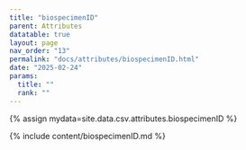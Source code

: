 ```yaml
---
title: "biospecimenID"
parent: Attributes
datatable: true
layout: page
nav_order: "13"
permalink: "docs/attributes/biospecimenID.html"
date: "2025-02-24"
params:
  title: ""
  rank: ""
---
```

{% assign mydata=site.data.csv.attributes.biospecimenID %} 

{% include content/biospecimenID.md %}
